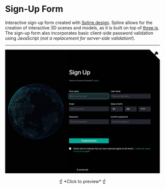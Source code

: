 # Sign-Up Form

Interactive sign-up form created with [Spline.design](https://spline.design/). Spline allows for the creation of interactive 3D scenes and models, as it is built on top of [three.js](https://threejs.org/).
The sign-up form also incorporates basic client-side password validation using JavaScript (*not a replacement for server-side validation!*).

---

[![Site preview](screenCapture.jpg)](https://amyburgh.github.io/sign-up-form/)
<p style="text-align:center">☝️ *Click to preview* ☝️</p>